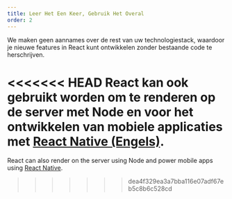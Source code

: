 ```yaml
---
title: Leer Het Een Keer, Gebruik Het Overal
order: 2
---
```


We maken geen aannames over de rest van uw technologiestack, waardoor je nieuwe features in React kunt ontwikkelen zonder bestaande code te herschrijven.

<<<<<<< HEAD
React kan ook gebruikt worden om te renderen op de server met Node en voor het ontwikkelen van mobiele applicaties met [React Native (Engels)](https://facebook.github.io/react-native/).
=======
React can also render on the server using Node and power mobile apps using [React Native](https://reactnative.dev/).
>>>>>>> dea4f329ea3a7bba116e07adf67eb5c8b6c528cd
